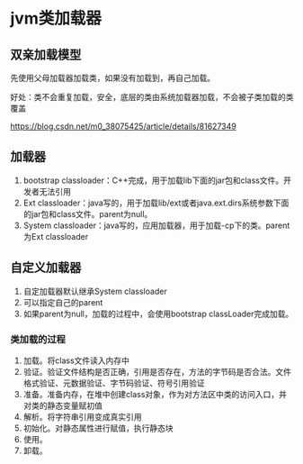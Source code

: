# jvm类加载器

## 双亲加载模型

先使用父母加载器加载类，如果没有加载到，再自己加载。

好处：类不会重复加载，安全，底层的类由系统加载器加载，不会被子类加载的类覆盖

https://blog.csdn.net/m0_38075425/article/details/81627349



## 加载器

1. bootstrap classloader：C++完成，用于加载lib下面的jar包和class文件。开发者无法引用
2. Ext classloader：java写的，用于加载lib/ext或者java.ext.dirs系统参数下面的jar包和class文件。parent为null。
3. System classloader：java写的，应用加载器，用于加载-cp下的类。parent为Ext classloader



## 自定义加载器

1. 自定加载器默认继承System classloader
2. 可以指定自己的parent
3. 如果parent为null，加载的过程中，会使用bootstrap classLoader完成加载。





### 类加载的过程

1. 加载。将class文件读入内存中
2. 验证。验证文件结构是否正确，引用是否存在，方法的字节码是否合法。文件格式验证、元数据验证、字节码验证、符号引用验证
3. 准备。准备内存，在堆中创建class对象，作为对方法区中类的访问入口，并对类的静态变量赋初值
4. 解析。将字符串引用变成真实引用
5. 初始化。对静态属性进行赋值，执行静态块
6. 使用。
7. 卸载。